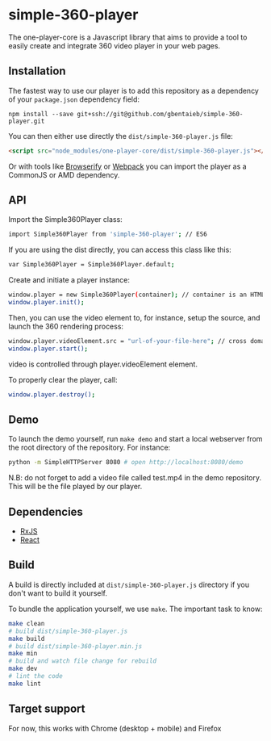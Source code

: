 simple-360-player
===============

The one-player-core is a Javascript library that aims to provide a tool to easily create and integrate 360 video player in your web pages.

## Installation

The fastest way to use our player is to add this repository as a dependency of
your `package.json` dependency field:

```
npm install --save git+ssh://git@github.com/gbentaieb/simple-360-player.git
```

You can then either use directly the `dist/simple-360-player.js` file:

```html
<script src="node_modules/one-player-core/dist/simple-360-player.js"></script>
```

Or with tools like [Browserify](http://browserify.org/) or
[Webpack](http://webpack.github.io/) you can import the player as a CommonJS
or AMD dependency.

## API

Import the Simple360Player class:

```sh
import Simple360Player from 'simple-360-player'; // ES6
```

If you are using the dist directly, you can access this class like this:

```sh
var Simple360Player = Simple360Player.default;
```

Create and initiate a player instance:

```sh
window.player = new Simple360Player(container); // container is an HTML container for the 360 player
window.player.init();
```

Then, you can use the video element to, for instance, setup the source, and launch the 360 rendering process:

```sh
window.player.videoElement.src = "url-of-your-file-here"; // cross domain will not work!
window.player.start();
```

video is controlled through player.videoElement element.

To properly clear the player, call:

```sh
window.player.destroy();
```

## Demo

To launch the demo yourself, run `make demo` and start a local webserver from the root directory of the repository. For instance:

```sh
python -m SimpleHTTPServer 8080 # open http://localhost:8080/demo
```

N.B: do not forget to add a video file called test.mp4 in the demo repository. This will be the file played by our player.

## Dependencies

- [RxJS](https://github.com/Reactive-Extensions/RxJS)
- [React](https://github.com/facebook/react)

## Build

A build is directly included at `dist/simple-360-player.js` directory if you don't
want to build it yourself.

To bundle the application yourself, we use `make`. The important task to know:

```sh
make clean
# build dist/simple-360-player.js
make build
# build dist/simple-360-player.min.js
make min
# build and watch file change for rebuild
make dev
# lint the code
make lint
```

## Target support

For now, this works with Chrome (desktop + mobile) and Firefox

